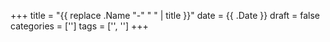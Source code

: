 +++
title = "{{ replace .Name "-" " " | title }}"
date = {{ .Date }}
draft = false
categories = ['']
tags = ['', '']
+++



<!--more-->